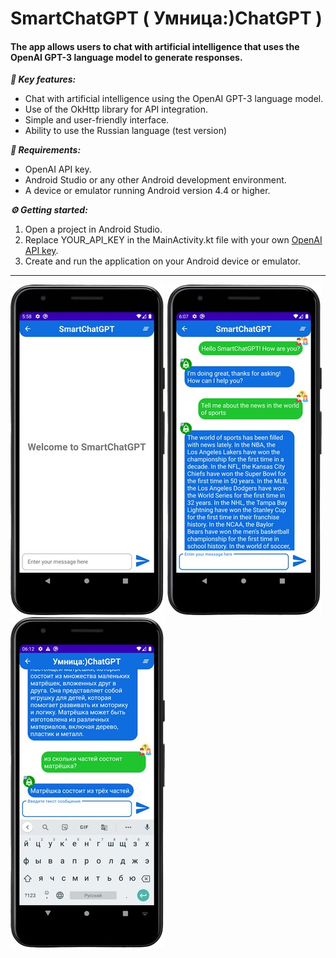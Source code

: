 # SmartChatGPT ( Умница:)ChatGPT )

#### The app allows users to chat with artificial intelligence that uses the OpenAI GPT-3 language model to generate responses.

***:key: Key features:***
- Chat with artificial intelligence using the OpenAI GPT-3 language model.
- Use of the OkHttp library for API integration.
- Simple and user-friendly interface.
- Ability to use the Russian language (test version)

***:bookmark_tabs: Requirements:***
- OpenAI API key.
- Android Studio or any other Android development environment.
- A device or emulator running Android version 4.4 or higher.

***:gear: Getting started:***
1. Open a project in Android Studio.
2. Replace YOUR_API_KEY in the MainActivity.kt file with your own [OpenAI API key](https://platform.openai.com/account/api-keys).
3. Create and run the application on your Android device or emulator.

---

![Image alt text](https://github.com/MSPirat/SmartGPTChat/blob/master/screenShots/Screenshot_2.jpg)
![Image alt text](https://github.com/MSPirat/SmartGPTChat/blob/master/screenShots/Screenshot_3.jpg)
![Image alt text](https://github.com/MSPirat/SmartGPTChat/blob/master/screenShots/Screenshot_5.jpg)
